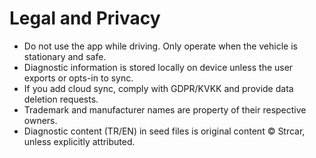 # Legal and Privacy

- Do not use the app while driving. Only operate when the vehicle is stationary and safe.
- Diagnostic information is stored locally on device unless the user exports or opts-in to sync.
- If you add cloud sync, comply with GDPR/KVKK and provide data deletion requests.
- Trademark and manufacturer names are property of their respective owners.
- Diagnostic content (TR/EN) in seed files is original content © Strcar, unless explicitly attributed.